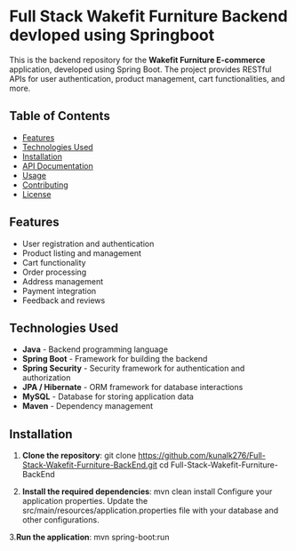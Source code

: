 # Full Stack Wakefit Furniture Backend devloped using Springboot

This is the backend repository for the **Wakefit Furniture E-commerce** application, developed using Spring Boot. The project provides RESTful APIs for user authentication, product management, cart functionalities, and more.

## Table of Contents

- [Features](#features)
- [Technologies Used](#technologies-used)
- [Installation](#installation)
- [API Documentation](#api-documentation)
- [Usage](#usage)
- [Contributing](#contributing)
- [License](#license)

## Features

- User registration and authentication
- Product listing and management
- Cart functionality
- Order processing
- Address management
- Payment integration
- Feedback and reviews

## Technologies Used

- **Java** - Backend programming language
- **Spring Boot** - Framework for building the backend
- **Spring Security** - Security framework for authentication and authorization
- **JPA / Hibernate** - ORM framework for database interactions
- **MySQL** - Database for storing application data
- **Maven** - Dependency management

## Installation

1. **Clone the repository**:
   git clone https://github.com/kunalk276/Full-Stack-Wakefit-Furniture-BackEnd.git
   cd Full-Stack-Wakefit-Furniture-BackEnd
   
2. **Install the required dependencies**:
   mvn clean install
   Configure your application properties. Update the src/main/resources/application.properties file with your database and other configurations.

3.**Run the application**:
   mvn spring-boot:run
